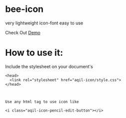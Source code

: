 # bee-icon
very lightweight icon-font
easy to use

Check Out <a href="https://md-aqil.github.io/bee-icon/">Demo</a>


#   How to use it:



<span>
	Include the stylesheet on your document's <head>
	
</span>
	


	<head>
	  <link rel="stylesheet" href="aqil-icon/style.css">
	</head>



	Use any html tag to use icon like
	
	<i class="aqil-icon-pencil-edit-button"></i>


	
